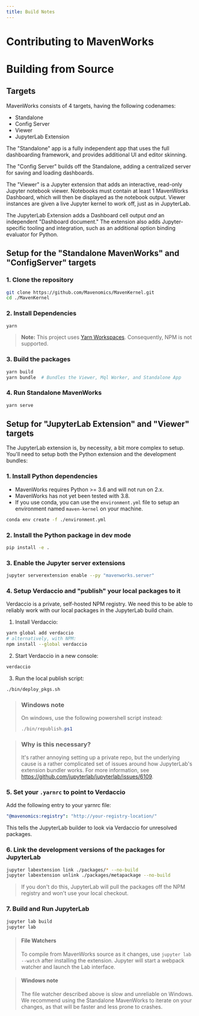 ```yaml
---
title: Build Notes
---
```


# Contributing to MavenWorks

<!-- Notes here about repo policy- don't be evil, issue labeling/etc., links
    to pre-baked good-first-issue searches, etc. -->

# Building from Source

## Targets

MavenWorks consists of 4 targets, having the following codenames:

- Standalone
- Config Server
- Viewer
- JupyterLab Extension

The "Standalone" app is a fully independent app that uses the full dashboarding
framework, and provides additional UI and editor skinning.

The "Config Server" builds off the Standalone, adding a centralized server for
saving and loading dashboards.

The "Viewer" is a Jupyter extension that adds an interactive, read-only
Jupyter notebook viewer. Notebooks must contain at least 1 MavenWorks Dashboard,
which will then be displayed as the notebook output. Viewer instances are given
a live Jupyter kernel to work off, just as in JupyterLab.

The JupyterLab Extension adds a Dashboard cell output _and_ an independent
"Dashboard document." The extension also adds Jupyter-specific tooling and
integration, such as an additional option binding evaluator for Python.

## Setup for the "Standalone MavenWorks" and "ConfigServer" targets

### 1. Clone the repository
```bash
git clone https://github.com/Mavenomics/MavenKernel.git
cd ./MavenKernel
```

### 2. Install Dependencies
```bash
yarn
```

> **Note:** This project uses
> [Yarn Workspaces](https://yarnpkg.com/lang/en/docs/workspaces/). Consequently,
> NPM is not supported.

### 3. Build the packages
```bash
yarn build
yarn bundle  # Bundles the Viewer, Mql Worker, and Standalone App
```

### 4. Run Standalone MavenWorks
```bash
yarn serve
```

## Setup for "JupyterLab Extension" and "Viewer" targets

The JupyterLab extension is, by necessity, a bit more complex to setup. You'll
need to setup both the Python extension and the development bundles:

### 1. Install Python dependencies
- MavenWorks requires Python >= 3.6 and will not run on 2.x.
- MavenWorks has not yet been tested with 3.8.
- If you use conda, you can use the `environment.yml` file to setup an
environment named `maven-kernel` on your machine.
```bash
conda env create -f ./environment.yml
```

### 2. Install the Python package in dev mode
```bash
pip install -e .
```

### 3. Enable the Jupyter server extensions
```bash
jupyter serverextension enable --py "mavenworks.server"
```

### 4. Setup Verdaccio and "publish" your local packages to it

Verdaccio is a private, self-hosted NPM registry. We need this to be able to
reliably work with our local packages in the JupyterLab build chain.

  1. Install Verdaccio:
  ```bash
  yarn global add verdaccio
  # alternatively, with NPM:
  npm install --global verdaccio
  ```
  2. Start Verdaccio in a new console:
  ```bash
  verdaccio
  ```
  3. Run the local publish script:
  ```bash
  ./bin/deploy_pkgs.sh
  ```

  > ### Windows note
  >
  > On windows, use the following powershell script instead:
  > ```ps1
  > ./bin/republish.ps1
  > ```

  > ### Why is this necessary?
  >
  > It's rather annoying setting up a private repo, but the underlying cause is
  > a rather complicated set of issues around how JupyterLab's extension bundler
  > works. For more information, see https://github.com/jupyterlab/jupyterlab/issues/6109.

### 5. Set your `.yarnrc` to point to Verdaccio

Add the following entry to your yarnrc file:
```yml
"@mavenomics:registry": "http://your-registry-location/"
```

This tells the JupyterLab builder to look via Verdaccio for unresolved packages.

### 6. Link the development versions of the packages for JupyterLab
```bash
jupyter labextension link ./packages/* --no-build
jupyter labextension unlink ./packages/metapackage --no-build
```
> If you don't do this, JupyterLab will pull the packages off the NPM registry
> and won't use your local checkout.

### 7. Build and Run JupyterLab
  ```bash
  jupyter lab build
  jupyter lab
  ```
  > #### File Watchers
  >
  > To compile from MavenWorks source as it changes, use `jupyter lab --watch` after
  > installing the extension. Jupyter will start a webpack watcher and launch
  > the Lab interface.

  > #### Windows note
  >
  > The file watcher described above is slow and unreliable on Windows. We
  > recommend using the Standalone MavenWorks to iterate on your changes, as
  > that will be faster and less prone to crashes.
